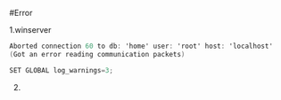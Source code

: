 
#Error

1.winserver 
``` c#
Aborted connection 60 to db: 'home' user: 'root' host: 'localhost' 
(Got an error reading communication packets)

SET GLOBAL log_warnings=3;
```

2.